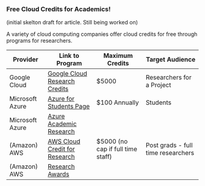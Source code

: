 
### Free Cloud Credits for Academics!

(initial skelton draft for article. Still being worked on)

A variety of cloud computing companies offer cloud credits for free through programs for researchers.

| Provider      | Link to Program                                                                 | Maximum Credits | Target Audience |
|---------------|---------------------------------------------------------------------------------|-----------------|-----------------|
| Google Cloud  | [Google Cloud Research Credits](https://edu.google.com/programs/credits/research/) | $5000           | Researchers for a Project |
| Microsoft Azure | [Azure for Students Page](https://arcdocs.leeds.ac.uk/systems/cloud-computing.html) | $100 Annually | Students |
| Microsoft Azure | [Azure Academic Research](https://www.microsoft.com/en-us/azure-academic-research/) | | |
| (Amazon) AWS | [AWS Cloud Credit for Research](https://aws.amazon.com/government-education/research-and-technical-computing/cloud-credit-for-research/) | $5000 (no cap if full time staff) | Post grads - full time researchers |
| (Amazon) AWS | [Research Awards](https://www.amazon.science/research-awards) | | |